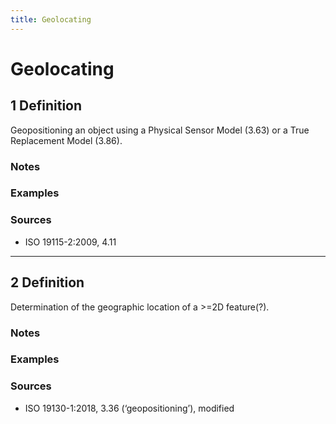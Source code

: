 ```yaml
---
title: Geolocating
---
```


# Geolocating

## 1 Definition

Geopositioning an object using a Physical Sensor Model (3.63) or a True Replacement Model (3.86).

### Notes 

### Examples 

### Sources
- ISO 19115-2:2009, 4.11

---

## 2 Definition

Determination of the geographic location of a >=2D feature(?).

### Notes 

### Examples 

### Sources
- ISO 19130-1:2018, 3.36 (‘geopositioning’), modified
